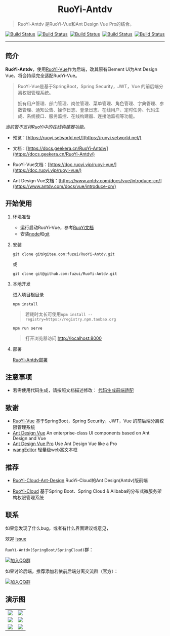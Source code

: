 <h1 align="center">RuoYi-Antdv</h1>

> RuoYi-Antdv 是RuoYi-Vue和Ant Design Vue Pro的结合。

<p align="center">
 <a href="https://gitee.com/fuzui/RuoYi-Antdv" target="_blank"><img src="https://gitee.com/fuzui/RuoYi-Antdv/badge/star.svg?theme=dark" alt="Build Status"></a>&nbsp;
 <a href="https://github.com/fuzui/RuoYi-Antdv" target="_blank"><img src="https://img.shields.io/github/stars/fuzui/RuoYi-Antdv.svg?style=social" alt="Build Status"></a>&nbsp;
 <a href="https://gitee.com/y_project/RuoYi-Vue" target="_blank"><img src="https://img.shields.io/badge/RuoYi Vue-latest-brightgreen" alt="Build Status"></a>&nbsp;
 <a href="https://github.com/vueComponent/ant-design-vue" target="_blank"><img src="https://img.shields.io/badge/Ant Design Vue-1.7.2-brightgreen" alt="Build Status"></a>&nbsp;
 <a href="https://github.com/vueComponent/ant-design-vue-pro" target="_blank"><img src="https://img.shields.io/badge/Ant Design Vue Pro-3.0.0-brightgreen" alt="Build Status"></a>
</p>


------------------------------

## 简介

**RuoYi-Antdv**，使用[RuoYi-Vue](https://gitee.com/y_project/RuoYi-Vue)作为后端，改其原有Element Ui为Ant Design Vue。将会持续完全适配RuoYi-Vue。

> RuoYi-Vue是基于SpringBoot，Spring Security，JWT，Vue 的前后端分离权限管理系统。
>
> 拥有用户管理、部门管理、岗位管理、菜单管理、角色管理、字典管理、参数管理、通知公告、操作日志、登录日志、在线用户、定时任务、代码生成、系统接口、服务监控、在线构建器、连接池监视等功能。

*当前暂不支持RuoYi中的在线构建器功能。*

* 预览：[https://ruoyi.setworld.net/](https://ruoyi.setworld.net/)

* 文档：[https://docs.geekera.cn/RuoYi-Antdv/](https://docs.geekera.cn/RuoYi-Antdv/)

* RuoYi-Vue文档：[https://doc.ruoyi.vip/ruoyi-vue/](https://doc.ruoyi.vip/ruoyi-vue/)

* Ant Design Vue文档：[https://www.antdv.com/docs/vue/introduce-cn/](https://www.antdv.com/docs/vue/introduce-cn/)



## 开始使用

1. 环境准备
   * 运行启动RuoYi-Vue，参考[RuoYi文档](https://doc.ruoyi.vip/ruoyi-vue/)
   * 安装[node](http://nodejs.org/)和[git](https://git-scm.com/)

1. 安装

   ```shell
   git clone git@gitee.com:fuzui/RuoYi-Antdv.git
   ```

   或

   ```shell
   git clone git@github.com:fuzui/RuoYi-Antdv.git
   ```

2. 本地开发

   进入项目根目录

   ```shell
   npm install
   ```

   > 若耗时太长可使用`npm install --registry=https://registry.npm.taobao.org`

   ```shell
   npm run serve
   ```

   > 打开浏览器访问 [http://localhost:8000](http://localhost:8080/)

4. 部署

   [RuoYi-Antdv部署](https://docs.geekera.cn/RuoYi-Antdv/use.html)

   

## 注意事项

* 若需使用代码生成，请按照文档描述修改：
  [代码生成前端适配](./docs/gen/) 



## 致谢

* [RuoYi-Vue](https://gitee.com/y_project/RuoYi-Vue) 基于SpringBoot，Spring Security，JWT，Vue 的前后端分离权限管理系统
* [Ant Design Vue](https://github.com/vueComponent/ant-design-vue/) An enterprise-class UI components based on Ant Design and Vue
* [Ant Design Vue Pro](https://github.com/vueComponent/ant-design-vue-pro) Use Ant Design Vue like a Pro
* [wangEditor](https://github.com/wangeditor-team/wangEditor) 轻量级web富文本框



## 推荐

*  [RuoYi-Cloud-Ant-Design](https://gitee.com/xuezipeng/ruoyi-cloud-ant-design) RuoYi-Cloud的Ant Design(Antdv)版前端

* [RuoYi-Cloud](https://gitee.com/y_project/RuoYi-Cloud) 基于Spring Boot、Spring Cloud & Alibaba的分布式微服务架构权限管理系统

## 联系

如果您发现了什么bug，或者有什么界面建议或意见，

欢迎 [issue](https://github.com/fuzui/RuoYi-Antdv/issues)

`RuoYi-Antdv(SpringBoot/SpringCloud)`群：

 [![加入QQ群](https://img.shields.io/badge/Q群-1038609759-blue.svg)](https://jq.qq.com/?_wv=1027&k=Cq8fZnrj)

如果讨论后端，推荐添加若依前后端分离交流群（官方）：

 [![加入QQ群](https://img.shields.io/badge/Q群-101539465-blue.svg)](https://jq.qq.com/?_wv=1027&k=UKtX5jhs)



## 演示图

<table>
    <tr>
        <td><img src="https://oss.fuzui.net/img/20210102022024.png"/></td>
        <td><img src="https://oss.fuzui.net/img/20210102022136.png"/></td>
    </tr>
    <tr>
        <td><img src="https://oss.fuzui.net/img/20210102022247.png"/></td>
        <td><img src="https://oss.fuzui.net/img/20210102022534.png"/></td>
    </tr>
    <tr>
        <td><img src="https://oss.fuzui.net/img/20210102022749.png"/></td>
        <td><img src="https://oss.fuzui.net/img/20210102023153.png"/></td>
    </tr>
</table>



